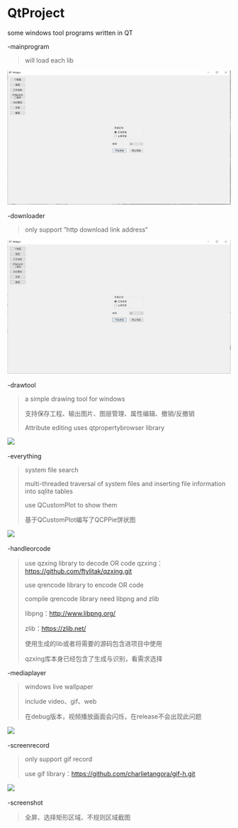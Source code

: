 # QtProject
some windows tool programs written in QT

-mainprogram 

> will load each lib

![](https://github.com/XxxSee/QtProject/blob/main/image/overview.gif?raw=true)

-downloader 

> only support ”http download link address“

![](https://github.com/XxxSee/QtProject/blob/main/image/downloader.gif?raw=true)

-drawtool  

> a simple drawing tool for windows
>
> 支持保存工程、输出图片、图层管理、属性编辑、撤销/反撤销
>
> Attribute editing uses qtpropertybrowser library

![](https://github.com/XxxSee/QtProject/blob/main/image/drawtool.gif?raw=true)

-everything

> system file search
>
> multi-threaded traversal of system files and inserting file information into sqlite tables
>
> use QCustomPlot to show them
>
> 基于QCustomPlot编写了QCPPie饼状图

![](https://github.com/XxxSee/QtProject/blob/main/image/everything.gif?raw=true)

-handleorcode

> use qzxing library to decode OR code
> qzxing：https://github.com/ftylitak/qzxing.git
>
> use qrencode library to encode OR code
>
> compile qrencode library need libpng and zlib
>
> libpng：http://www.libpng.org/
>
> zlib：https://zlib.net/
>
> 使用生成的lib或者将需要的源码包含进项目中使用
>
> qzxing库本身已经包含了生成与识别，看需求选择

-mediaplayer

> windows live wallpaper
>
> include video、gif、web
>
> 在debug版本，视频播放画面会闪烁，在release不会出现此问题

![](https://github.com/XxxSee/QtProject/blob/main/image/mediaplayer.gif?raw=true)

-screenrecord

> only support gif record
>
> use gif library：https://github.com/charlietangora/gif-h.git

![](https://github.com/XxxSee/QtProject/blob/main/image/screenrecord.gif?raw=true)

-screenshot

> 全屏、选择矩形区域、不规则区域截图
